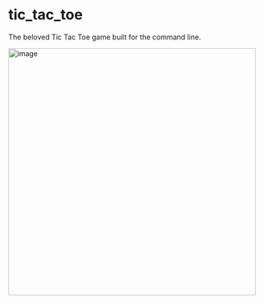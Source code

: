 # tic_tac_toe
The beloved Tic Tac Toe game built for the command line.

<img width="493" alt="image" src="https://github.com/CoderDez/tic_tac_toe/assets/85505170/2eded77e-e93c-413b-a65c-73ac48c50f5e">

